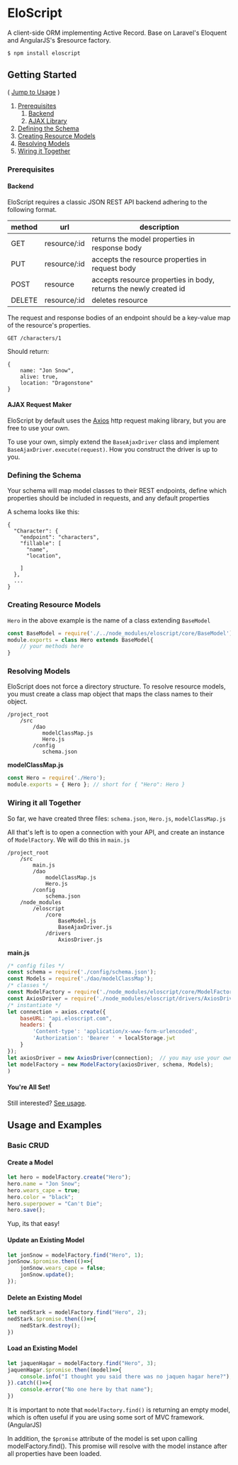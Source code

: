 # EloScript
A client-side ORM implementing Active Record. Base on Laravel's Eloquent and AngularJS's $resource factory.

```
$ npm install eloscript
```
## Getting Started
( [Jump to Usage](#usage) )

1. [Prerequisites](#prerequistes)
    1. [Backend](#backend)
    2. [AJAX Library](#ajax)
2. [Defining the Schema](#schema)
3. [Creating Resource Models](#modeling)
4. [Resolving Models](#resolving)
5. [Wiring it Together](#main)

### Prerequisites <a name="prerequistes"></a>
#### Backend <a name="backend"></a>
EloScript requires a classic JSON REST API backend adhering to the following format.

method | url | description
------ | --- | -------
GET | resource/:id | returns the model properties in response body
PUT | resource/:id | accepts the resource properties in request body
POST | resource | accepts resource properties in body, returns the newly created id
DELETE | resource/:id | deletes resource

The request and response bodies of an endpoint should be a key-value map of the resource's properties.

`GET /characters/1`

Should return:
```
{
    name: "Jon Snow",
    alive: true,
    location: "Dragonstone"
}
```
#### AJAX Request Maker <a name="ajax"></a>
EloScript by default uses the [Axios](https://github.com/mzabriskie/axios) http request making library,
but you are free to use your own.

To use your own, simply extend the `BaseAjaxDriver` class
and implement `BaseAjaxDriver.execute(request)`. How you construct the driver is up to you.

### <a name="schema"></a> Defining the Schema
Your schema will map model classes to their REST endpoints, define which properties
should be included in requests, and any default properties

A schema looks like this:
```
{
  "Character": {
    "endpoint": "characters",
    "fillable": [
      "name",
      "location",
      
    ]
  },
  ...
}
```

### <a name="modeling"></a> Creating Resource Models
`Hero` in the above example is the name of a class extending `BaseModel`
```javascript
const BaseModel = require('./../node_modules/eloscript/core/BaseModel');
module.exports = class Hero extends BaseModel{
    // your methods here
}
```

### <a name="resolving"></a> Resolving Models 
EloScript does not force a directory structure. To resolve resource models, you must
create a class map object that maps the class names to their object.
```
/project_root
    /src
        /dao
           modelClassMap.js
           Hero.js
        /config
           schema.json
```
**modelClassMap.js**
```javascript
const Hero = require('./Hero');
module.exports = { Hero }; // short for { "Hero": Hero }
```

### <a name="main"></a> Wiring it all Together
So far, we have created three files: `schema.json`, `Hero.js`, `modelClassMap.js`

All that's left is to open a connection with your API, and create an instance of `ModelFactory`.
We will do this in `main.js`
```
/project_root
    /src
        main.js
        /dao
            modelClassMap.js
            Hero.js
        /config
            schema.json
    /node_modules
        /eloscript
            /core
                BaseModel.js
                BaseAjaxDriver.js
            /drivers
                AxiosDriver.js
```
**main.js**
```javascript
/* config files */
const schema = require('./config/schema.json');
const Models = require('./dao/modelClassMap');
/* classes */
const ModelFactory = require('./node_modules/eloscript/core/ModelFactory');
const AxiosDriver = require('./node_modules/eloscript/drivers/AxiosDriver');
/* instantiate */
let connection = axios.create({
    baseURL: "api.eloscript.com",
    headers: {
        'Content-type': 'application/x-www-form-urlencoded',
        'Authorization': 'Bearer ' + localStorage.jwt
    }
});
let axiosDriver = new AxiosDriver(connection);  // you may use your own driver and connection strategy
let modelFactory = new ModelFactory(axiosDriver, schema, Models);
)
```
#### You're All Set!
Still interested? [See usage](#usage).








## <a name="usage"></a> Usage and Examples
### Basic CRUD
#### Create a Model
```javascript
let hero = modelFactory.create("Hero");
hero.name = "Jon Snow";
hero.wears_cape = true;
hero.color = "black";
hero.superpower = "Can't Die";
hero.save();
```
Yup, its that easy!
#### Update an Existing Model
```javascript
let jonSnow = modelFactory.find("Hero", 1);
jonSnow.$promise.then(()=>{
    jonSnow.wears_cape = false;
    jonSnow.update();
});
```
#### Delete an Existing Model
```javascript
let nedStark = modelFactory.find("Hero", 2);
nedStark.$promise.then(()=>{
    nedStark.destroy();
})
```
#### Load an Existing Model
```javascript
let jaquenHagar = modelFactory.find("Hero", 3);
jaquenHagar.$promise.then((model)=>{
    console.info("I thought you said there was no jaquen hagar here?");
}).catch(()=>{
    console.error("No one here by that name");
})
```
It is important to note that `modelFactory.find()` is returning an empty model, which is often
useful if you are using some sort of MVC framework. (AngularJS)

In addition, the `$promise` attribute of the model is set upon calling modelFactory.find().
This promise will resolve with the model instance after all properties have been loaded.
